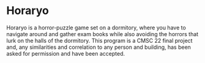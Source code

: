 # Horaryo
Horaryo is a horror-puzzle game set on a dormitory, where you have to navigate around and gather exam books while also avoiding the horrors that lurk on the halls of the dormitory. This program is a CMSC 22 final project and, any similarities and correlation to any person and building, has been asked for permission and have been accepted.
